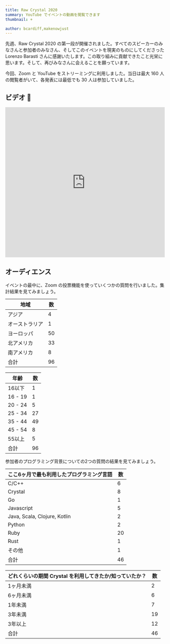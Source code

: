 ```yaml
---
title: Raw Crystal 2020
summary: YouTube でイベントの動画を閲覧できます
thumbnail: +

author: bcardiff,makenowjust
---
```


先週、Raw Crystal 2020 の第一段が開催されました。すべてのスピーカーのみなさんと参加者のみなさん、そしてこのイベントを現実のものにしてくださった Lorenzo Barasti さんに感謝いたします。この取り組みに貢献できたこと光栄に思います。そして、再びみなさんに会えることを願っています。

今回、Zoom と YouTube をストリーミングに利用しました。当日は最大 160 人の閲覧者がいて、各発表には最低でも 30 人は参加していました。

## ビデオ 🍿

<iframe width="840" height="473" src="https://www.youtube.com/embed/videoseries?list=PLfpFq_WLOW__RIIyWvTgYV4bw2cpav2mJ" frameborder="0" allow="accelerometer; autoplay; clipboard-write; encrypted-media; gyroscope; picture-in-picture" allowfullscreen style="margin: 0 auto; max-width: 100%;"></iframe>

## オーディエンス

イベントの最中に、Zoom の投票機能を使っていくつかの質問を行いました。集計結果を見てみましょう。

<table class="bordered no-underline" style="width: auto; margin: 0 auto;">
  <thead>
    <tr><th>地域</th><th>数</th></tr>
  </thead>
  <tbody>
    <tr><td>アジア</td><td class="center">4</td></tr>
    <tr><td>オーストラリア</td><td class="center">1</td></tr>
    <tr><td>ヨーロッパ</td><td class="center">50</td></tr>
    <tr><td>北アメリカ</td><td class="center">33</td></tr>
    <tr><td>南アメリカ</td><td class="center">8</td></tr>
    <tr><td>合計</td><td class="center">96</td></tr>
  </tbody>
</table>

<br/>

<table class="bordered no-underline" style="width: auto; margin: 0 auto;">
  <thead>
    <tr><th>年齢</th><th>数</th></tr>
  </thead>
  <tbody>
    <tr><td>16以下</td><td class="center">1</td></tr>
    <tr><td>16 - 19</td><td class="center">1</td></tr>
    <tr><td>20 - 24</td><td class="center">5</td></tr>
    <tr><td>25 - 34</td><td class="center">27</td></tr>
    <tr><td>35 - 44</td><td class="center">49</td></tr>
    <tr><td>45 - 54</td><td class="center">8</td></tr>
    <tr><td>55以上</td><td class="center">5</td></tr>
    <tr><td>合計</td><td class="center">96</td></tr>
  </tbody>
</table>

参加者のプログラミング背景についての2つの質問の結果を見てみましょう。

<table class="bordered no-underline" style="width: auto; margin: 0 auto;">
  <thead>
    <tr><th>ここ6ヶ月で最も利用したプログラミング言語</th><th>数</th></tr>
  </thead>
  <tbody>
    <tr><td>C/C++</td><td class="center">6</td></tr>
    <tr><td>Crystal</td><td class="center">8</td></tr>
    <tr><td>Go</td><td class="center">1</td></tr>
    <tr><td>Javascript</td><td class="center">5</td></tr>
    <tr><td>Java, Scala, Clojure, Kotlin</td><td class="center">2</td></tr>
    <tr><td>Python</td><td class="center">2</td></tr>
    <tr><td>Ruby</td><td class="center">20</td></tr>
    <tr><td>Rust</td><td class="center">1</td></tr>
    <tr><td>その他</td><td class="center">1</td></tr>
    <tr><td>合計</td><td class="center">46</td></tr>
  </tbody>
</table>

<br/>

<table class="bordered no-underline" style="width: auto; margin: 0 auto;">
  <thead>
    <tr><th>どれくらいの期間 Crystal を利用してきたか/知っていたか？</th><th>数</th></tr>
  </thead>
  <tbody>
    <tr><td>1ヶ月未満</td><td class="center">2</td></tr>
    <tr><td>6ヶ月未満</td><td class="center">6</td></tr>
    <tr><td>1年未満</td><td class="center">7</td></tr>
    <tr><td>3年未満</td><td class="center">19</td></tr>
    <tr><td>3年以上</td><td class="center">12</td></tr>
    <tr><td>合計</td><td class="center">46</td></tr>
  </tbody>
</table>
